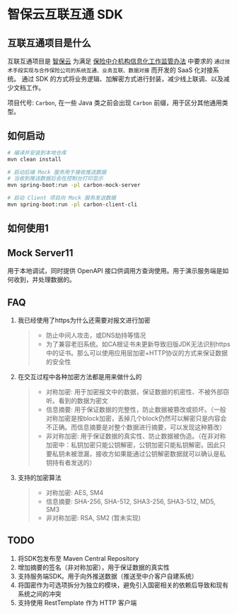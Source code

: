 # 智保云互联互通 SDK

## 互联互通项目是什么

互联互通项目是 [智保云](https://zhibaocloud.com) 为满足 [保险中介机构信息化工作监管办法](http://www.gov.cn/zhengce/zhengceku/2021-01/13/content_5579627.htm)
中要求的 `通过技术手段实现与合作保险公司的系统互通、业务互联、数据对接` 而开发的 SaaS 化对接系统。 
通过 SDK 的方式将业务逻辑、加解密方式进行封装，减少线上联调、以及减少文档工作。

项目代号: `Carbon`, 在一些 Java 类之前会出现 `Carbon` 前缀，用于区分其他通用类型。

## 如何启动

```bash
# 编译并安装到本地仓库
mvn clean install

# 启动后端 Mock 服务用于接收推送数据
# 当收到推送数据后会在控制台打印显示
mvn spring-boot:run -pl carbon-mock-server

# 启动 Client 项目向 Mock 服务发送数据
mvn spring-boot:run -pl carbon-client-cli
```

## 如何使用1


## Mock Server11

用于本地调试，同时提供 OpenAPI 接口供调用方查询使用。用于演示服务端是如何收到，并处理数据的。

## FAQ

1. 我已经使用了https为什么还需要对报文进行加密
   > * 防止中间人攻击，或DNS劫持等情况
   > * 为了兼容老旧系统。如CA根证书未更新导致旧版JDK无法识别https中的证书。那么可以使用应用层加密+HTTP协议的方式来保证数据的安全性
2. 在交互过程中各种加密方法都是用来做什么的
   > * 对称加密: 用于加密报文中的数据，保证数据的机密性、不被外部窃听。看到的数据为密文
   > * 信息摘要: 用于保证数据的完整性，防止数据被篡改或损坏。（一般对称加密是按block加密，丢掉几个block仍然可以解密只是内容会不正确。而信息摘要是对整个数据进行摘要，可以发现这种篡改）
   > * 非对称加密: 用于保证数据的真实性、防止数据被伪造。（在非对称加密中：私钥加密只能公钥解密，公钥加密只能私钥解密。因此只要私钥未被泄漏，接收方如果能通过公钥解密数据就可以确认是私钥持有者发送的）
3. 支持的加密算法
   > * 对称加密: AES, SM4
   > * 信息摘要: SHA-256, SHA-512, SHA3-256, SHA3-512, MD5, SM3
   > * 非对称加密: RSA, SM2 (暂未实现)

## TODO

1. 将SDK包发布至 Maven Central Repository
2. 增加摘要的签名（非对称加密），用于保证数据的真实性
3. 支持服务端SDK。用于向外推送数据（推送至中介客户自建系统）
4. 将国密作为可选项拆分为独立的模块，避免引入国密相关的依赖后导致和现有系统之间的冲突
5. 支持使用 RestTemplate 作为 HTTP 客户端

